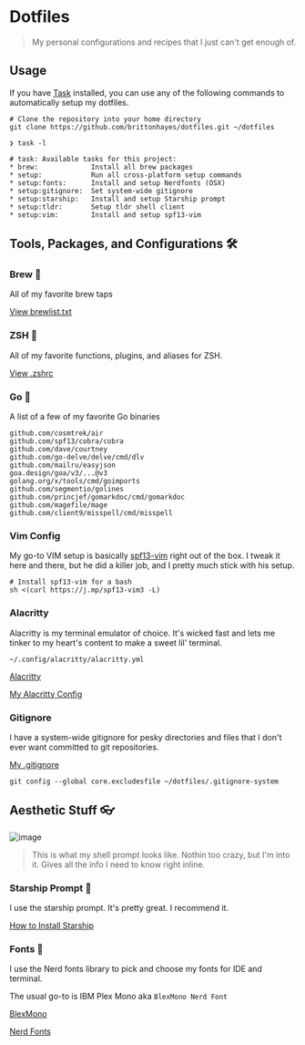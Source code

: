 # Dotfiles

> My personal configurations and recipes that I just can't get enough of.

## Usage

If you have [Task](https://taskfile.dev) installed, you can use any of the following commands to automatically setup my dotfiles.

```shell
# Clone the repository into your home directory
git clone https://github.com/brittonhayes/dotfiles.git ~/dotfiles
```

```shell
❯ task -l

# task: Available tasks for this project:
* brew: 		    Install all brew packages
* setup: 		    Run all cross-platform setup commands
* setup:fonts: 		Install and setup Nerdfonts (OSX)
* setup:gitignore: 	Set system-wide gitignore
* setup:starship: 	Install and setup Starship prompt
* setup:tldr: 		Setup tldr shell client
* setup:vim: 		Install and setup spf13-vim
```

## Tools, Packages, and Configurations 🛠️

### Brew 🍻

All of my favorite brew taps

[View brewlist.txt](brewlist.txt)

### ZSH 🐚

All of my favorite functions, plugins, and aliases for ZSH.

[View .zshrc](.zshrc)

### Go 🐹

A list of a few of my favorite Go binaries

```text
github.com/cosmtrek/air
github.com/spf13/cobra/cobra
github.com/dave/courtney
github.com/go-delve/delve/cmd/dlv
github.com/mailru/easyjson
goa.design/goa/v3/...@v3
golang.org/x/tools/cmd/goimports
github.com/segmentio/golines
github.com/princjef/gomarkdoc/cmd/gomarkdoc
github.com/magefile/mage
github.com/client9/misspell/cmd/misspell
```

### Vim Config

My go-to VIM setup is basically [spf13-vim](https://github.com/spf13/spf13-vim) right out of the box. I tweak it here
and there, but he did a killer job, and I pretty much stick with his setup.

```shell
# Install spf13-vim for a bash
sh <(curl https://j.mp/spf13-vim3 -L)
```

### Alacritty

Alacritty is my terminal emulator of choice. It's wicked fast and lets me tinker to
my heart's content to make a sweet lil' terminal.

```shell
~/.config/alacritty/alacritty.yml
```

[Alacritty](https://github.com/alacritty/alacritty)

[My Alacritty Config](alacritty.yml)

### Gitignore

I have a system-wide gitignore for pesky directories and files that I don't ever want
committed to git repositories.

[My .gitignore](.gitignore-system)

```shell
git config --global core.excludesfile ~/dotfiles/.gitignore-system
```

## Aesthetic Stuff 👓

![image](https://user-images.githubusercontent.com/46035482/111725294-0cce9f00-8824-11eb-8f0b-f0aac695b499.png)

> This is what my shell prompt looks like. Nothin too crazy, but I'm into it. Gives all the info I need to know right inline.

### Starship Prompt 🚀

I use the starship prompt. It's pretty great. I recommend it.

[How to Install Starship](https://starship.rs/guide/#%F0%9F%9A%80-installation)

### Fonts 📜

I use the Nerd fonts library to pick and
choose my fonts for IDE and terminal.

The usual go-to is IBM Plex Mono aka `BlexMono Nerd Font`

[BlexMono](https://github.com/ryanoasis/nerd-fonts/tree/master/patched-fonts/IBMPlexMono)

[Nerd Fonts](https://github.com/ryanoasis/nerd-fonts)
